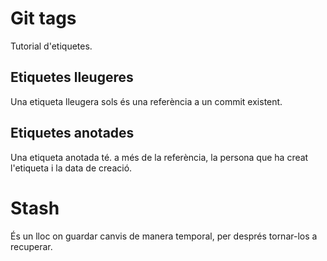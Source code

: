 # Git tags
Tutorial d'etiquetes.

## Etiquetes lleugeres
Una etiqueta lleugera sols és una referència a un commit existent.

## Etiquetes anotades
Una etiqueta anotada té. a més de la referència, la persona que ha creat l'etiqueta i la data de creació.

# Stash
És un lloc on guardar canvis de manera temporal, per després tornar-los a recuperar.
